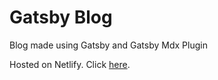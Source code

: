 # Gatsby Blog

Blog made using Gatsby and Gatsby Mdx Plugin

Hosted on Netlify. Click [here](https://practical-minsky-1b170a.netlify.com/).
